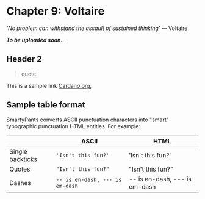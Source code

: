 # Chapter 9: Voltaire

*‘No problem can withstand the assault of sustained thinking’* ― Voltaire


**_To be uploaded soon..._**


## Header 2

> quote.


This is a sample link [Cardano.org](https://www.cardano.org/), 

## Sample table format

SmartyPants converts ASCII punctuation characters into "smart" typographic punctuation HTML entities. For example:

|                |ASCII                          |HTML                         |
|----------------|-------------------------------|-----------------------------|
|Single backticks|`'Isn't this fun?'`            |'Isn't this fun?'            |
|Quotes          |`"Isn't this fun?"`            |"Isn't this fun?"            |
|Dashes          |`-- is en-dash, --- is em-dash`|-- is en-dash, --- is em-dash|


